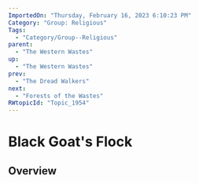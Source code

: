 ```yaml
---
ImportedOn: "Thursday, February 16, 2023 6:10:23 PM"
Category: "Group: Religious"
Tags:
  - "Category/Group--Religious"
parent:
  - "The Western Wastes"
up:
  - "The Western Wastes"
prev:
  - "The Dread Walkers"
next:
  - "Forests of the Wastes"
RWtopicId: "Topic_1954"
---
```

# Black Goat's Flock
## Overview
